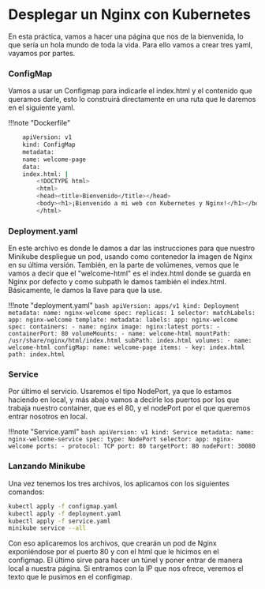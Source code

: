# Desplegar un Nginx con Kubernetes
En esta práctica, vamos a hacer una página que nos de la bienvenida, lo que sería un hola mundo de toda la vida. Para ello vamos a crear tres yaml, vayamos por partes.

### ConfigMap
Vamos a usar un Configmap para indicarle el index.html y el contenido que queramos darle, esto lo construirá directamente en una ruta que le daremos en el siguiente yaml.

!!!note "Dockerfile"
```bash
    apiVersion: v1
    kind: ConfigMap
    metadata:
    name: welcome-page
    data:
    index.html: |
        <!DOCTYPE html>
        <html>
        <head><title>Bienvenido</title></head>
        <body><h1>¡Bienvenido a mi web con Kubernetes y Nginx!</h1></body>
        </html>
```
### Deployment.yaml
En este archivo es donde le damos a dar las instrucciones para que nuestro Minikube despliegue un pod, usando como contenedor la imagen de Nginx en su última versión. También, en la parte de volúmenes, vemos que le vamos a decir que el "welcome-html" es el index.html donde se guarda en Nginx por defecto y como subpath le damos también el index.html. Básicamente, le damos la llave para que la use.

!!!note "deployment.yaml"
    ```bash
    apiVersion: apps/v1
    kind: Deployment
    metadata:
    name: nginx-welcome
    spec:
    replicas: 1
    selector:
        matchLabels:
        app: nginx-welcome
    template:
        metadata:
        labels:
            app: nginx-welcome
        spec:
        containers:
        - name: nginx
            image: nginx:latest
            ports:
            - containerPort: 80
            volumeMounts:
            - name: welcome-html
            mountPath: /usr/share/nginx/html/index.html
            subPath: index.html
        volumes:
        - name: welcome-html
            configMap:
            name: welcome-page
            items:
            - key: index.html
                path: index.html
    ```

### Service
Por último el servicio. Usaremos el tipo NodePort, ya que lo estamos haciendo en local, y más abajo vamos a decirle los puertos por los que trabaja nuestro container, que es el 80, y el nodePort por el que queremos entrar nosotros en local.

!!!note "Service.yaml"
    ```bash
    apiVersion: v1
    kind: Service
    metadata:
    name: nginx-welcome-service
    spec:
    type: NodePort
    selector:
        app: nginx-welcome
    ports:
    - protocol: TCP
        port: 80
        targetPort: 80
        nodePort: 30080
    ```

### Lanzando Minikube
Una vez tenemos los tres archivos, los aplicamos con los siguientes comandos:

```bash
kubectl apply -f configmap.yaml
kubectl apply -f deployment.yaml
kubectl apply -f service.yaml
minikube service --all
```

Con eso aplicaremos los archivos, que crearán un pod de Nginx exponiéndose por el puerto 80 y con el html que le hicimos en el configmap. El último sirve para hacer un túnel y poner entrar de manera local a nuestra página. Si entramos con la IP que nos ofrece, veremos el texto que le pusimos en el configmap.
